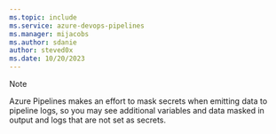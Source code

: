 ```yaml
---
ms.topic: include
ms.service: azure-devops-pipelines
ms.manager: mijacobs
ms.author: sdanie
author: steved0x
ms.date: 10/20/2023
---
```


> [!NOTE]
> Azure Pipelines makes an effort to mask secrets when emitting data to pipeline logs, so you may see additional variables and data masked in output and logs that are not set as secrets.
